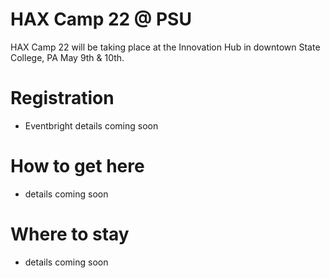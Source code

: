 # HAX Camp 22 @ PSU
HAX Camp 22 will be taking place at the Innovation Hub in downtown State College, PA May 9th & 10th.

# Registration
- Eventbright details coming soon

# How to get here
- details coming soon

# Where to stay
- details coming soon
